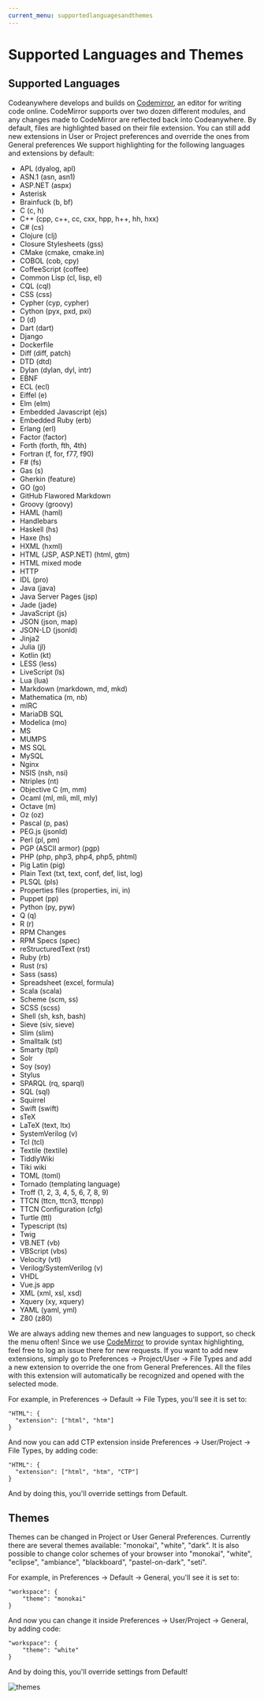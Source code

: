 ```yaml
---
current_menu: supportedlanguagesandthemes
---
```


# Supported Languages and Themes

## Supported Languages

Codeanywhere develops and builds on [Codemirror](https://codemirror.net/), an editor for writing code online. CodeMirror supports over two dozen different modules, and any changes made to CodeMirror are reflected back into Codeanywhere.
By default, files are highlighted based on their file extension. You can still add new extensions in User or Project preferences and override the ones from General preferences 
We support highlighting for the following languages and extensions by default:

- APL (dyalog, apl)
- ASN.1 (asn, asn1)
- ASP.NET (aspx)
- Asterisk
- Brainfuck (b, bf)
- C (c, h)
- C++ (cpp, c++, cc, cxx, hpp, h++, hh, hxx)
- C# (cs)
- Clojure (clj)
- Closure Stylesheets (gss)
- CMake (cmake, cmake.in)
- COBOL (cob, cpy)
- CoffeeScript (coffee)
- Common Lisp (cl, lisp, el)
- CQL (cql)
- CSS (css)
- Cypher (cyp, cypher)
- Cython (pyx, pxd, pxi)
- D (d)
- Dart (dart)
- Django 
- Dockerfile
- Diff (diff, patch)
- DTD (dtd)
- Dylan (dylan, dyl, intr)
- EBNF
- ECL (ecl)
- Eiffel (e)
- Elm (elm)
- Embedded Javascript (ejs)
- Embedded Ruby (erb)
- Erlang (erl)
- Factor (factor)
- Forth (forth, fth, 4th)
- Fortran (f, for, f77, f90)
- F# (fs)
- Gas (s)
- Gherkin (feature)
- GO (go)
- GitHub Flawored Markdown
- Groovy (groovy)
- HAML (haml)
- Handlebars 
- Haskell (hs)
- Haxe (hs)
- HXML (hxml)
- HTML (JSP, ASP.NET) (html, gtm)
- HTML mixed mode
- HTTP
- IDL (pro)
- Java (java)
- Java Server Pages (jsp)
- Jade (jade)
- JavaScript (js)
- JSON (json, map)
- JSON-LD (jsonld)
- Jinja2
- Julia (jl)
- Kotlin (kt)
- LESS (less)
- LiveScript (ls)
- Lua (lua)
- Markdown (markdown, md, mkd)
- Mathematica (m, nb)
- mIRC
- MariaDB SQL
- Modelica (mo)
- MS
- MUMPS
- MS SQL
- MySQL
- Nginx
- NSIS (nsh, nsi)
- Ntriples (nt)	
- Objective C (m, mm)
- Ocaml (ml, mli, mll, mly)
- Octave (m)
- Oz (oz)
- Pascal (p, pas)
- PEG.js (jsonld)
- Perl (pl, pm)
- PGP (ASCII armor) (pgp)
- PHP (php, php3, php4, php5, phtml)
- Pig Latin (pig)
- Plain Text (txt, text, conf, def, list, log)
- PLSQL (pls)
- Properties files (properties, ini, in)
- Puppet (pp)
- Python (py, pyw)
- Q (q)
- R (r)
- RPM Changes
- RPM Specs (spec)
- reStructuredText (rst)
- Ruby (rb)
- Rust (rs)
- Sass (sass)
- Spreadsheet (excel, formula)
- Scala (scala)
- Scheme (scm, ss)
- SCSS (scss)
- Shell (sh, ksh, bash)
- Sieve (siv, sieve)
- Slim (slim)
- Smalltalk (st)
- Smarty (tpl)
- Solr 
- Soy (soy)
- Stylus 
- SPARQL (rq, sparql)
- SQL (sql)
- Squirrel
- Swift (swift)
- sTeX
- LaTeX (text, ltx)
- SystemVerilog (v)
- Tcl (tcl)
- Textile (textile)
- TiddlyWiki
- Tiki wiki
- TOML (toml)
- Tornado (templating language)
- Troff (1, 2, 3, 4, 5, 6, 7, 8, 9)
- TTCN (ttcn, ttcn3, ttcnpp)
- TTCN Configuration (cfg)
- Turtle (ttl)
- Typescript (ts)
- Twig
- VB.NET (vb)
- VBScript (vbs)
- Velocity (vtl)
- Verilog/SystemVerilog (v)
- VHDL
- Vue.js app
- XML (xml, xsl, xsd)
- Xquery (xy, xquery)
- YAML (yaml, yml)
- Z80 (z80)


We are always adding new themes and new languages to support, so check the menu often! Since we use [CodeMirror](https://codemirror.net/) to provide syntax highlighting, feel free to log an issue there for new requests.
If you want to add new extensions, simply go to Preferences -> Project/User -> File Types and add a new extension to override the one from General Preferences. All the files with this extension will automatically be recognized and opened with the selected mode.

For example, in Preferences -> Default -> File Types, you'll see it is set to: 
```
"HTML": { 
  "extension": ["html", "htm"]
}
```
And now you can add CTP extension inside Preferences -> User/Project -> File Types, by adding code:
```
"HTML": { 
  "extension": ["html", "htm", "CTP"]
}
```
And by doing this, you'll override settings from Default.

## Themes

Themes can be changed in Project or User General Preferences. Currently there are several themes available: "monokai", "white", "dark". It is also possible to change color schemes of your browser into "monokai", "white", "eclipse", "ambiance", "blackboard", "pastel-on-dark", "seti".

For example, in Preferences -> Default -> General, you'll see it is set to: 
```
"workspace": { 
	"theme": "monokai" 
} 
```
And now you can change it inside Preferences -> User/Project -> General, by adding code:
```
"workspace": { 
	"theme": "white" 
}
```
And by doing this, you'll override settings from Default!

![themes](images/themes.png "themes")
